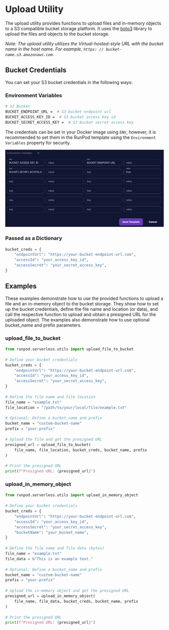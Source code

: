 # Upload Utility

The upload utility provides functions to upload files and in-memory objects to a S3 compatible bucket storage platform. It uses the [boto3](https://boto3.amazonaws.com/v1/documentation/api/latest/index.html) library to upload the files and objects to the bucket storage.

*Note: The upload utility utilizes the Virtual-hosted-style URL with the bucket name in the host name. For example, `https: // bucket-name.s3.amazonaws.com`.*

## Bucket Credentials

You can set your S3 bucket credentials in the following ways:

### Environment Variables

```bash
# S3 Bucket
BUCKET_ENDPOINT_URL =  # S3 bucket endpoint url
BUCKET_ACCESS_KEY_ID =  # S3 bucket access key id
BUCKET_SECRET_ACCESS_KEY =  # S3 bucket secret access key
```

The credentials can be set in your Docker image using `ENV`, however, it is recommended to set them in the RunPod template using the `Environment Variables` property for security.

![RunPod Template Location](.docs/images/../../../../images/env_var_location.png)

### Passed as a Dictionary

```python
bucket_creds = {
    "endpointUrl": "https://your-bucket-endpoint-url.com",
    "accessId": "your_access_key_id",
    "accessSecret": "your_secret_access_key",
}
```

## Examples

These examples demonstrate how to use the provided functions to upload a file and an in-memory object to the bucket storage. They show how to set up the bucket credentials, define the file name and location (or data), and call the respective function to upload and obtain a presigned URL for the uploaded object. The examples also demonstrate how to use optional bucket_name and prefix parameters.

### upload_file_to_bucket

```python
from runpod.serverless.utils import upload_file_to_bucket

# Define your bucket credentials
bucket_creds = {
    "endpointUrl": "https://your-bucket-endpoint-url.com",
    "accessId": "your_access_key_id",
    "accessSecret": "your_secret_access_key",
}

# Define the file name and file location
file_name = "example.txt"
file_location = "/path/to/your/local/file/example.txt"

# Optional: Define a bucket_name and prefix
bucket_name = "custom-bucket-name"
prefix = "your-prefix"

# Upload the file and get the presigned URL
presigned_url = upload_file_to_bucket(
    file_name, file_location, bucket_creds, bucket_name, prefix
)

# Print the presigned URL
print(f"Presigned URL: {presigned_url}")
```

### upload_in_memory_object

```python
from runpod.serverless.utils import upload_in_memory_object

# Define your bucket credentials
bucket_creds = {
    "endpointUrl": "https://your-bucket-endpoint-url.com",
    "accessId": "your_access_key_id",
    "accessSecret": "your_secret_access_key",
    "bucketName": "your_bucket_name",
}

# Define the file name and file data (bytes)
file_name = "example.txt"
file_data = b"This is an example text."

# Optional: Define a bucket_name and prefix
bucket_name = "custom-bucket-name"
prefix = "your-prefix"

# Upload the in-memory object and get the presigned URL
presigned_url = upload_in_memory_object(
    file_name, file_data, bucket_creds, bucket_name, prefix
)

# Print the presigned URL
print(f"Presigned URL: {presigned_url}")
```

